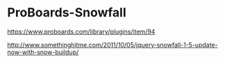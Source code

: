 # ProBoards-Snowfall

https://www.proboards.com/library/plugins/item/94

http://www.somethinghitme.com/2011/10/05/jquery-snowfall-1-5-update-now-with-snow-buildup/